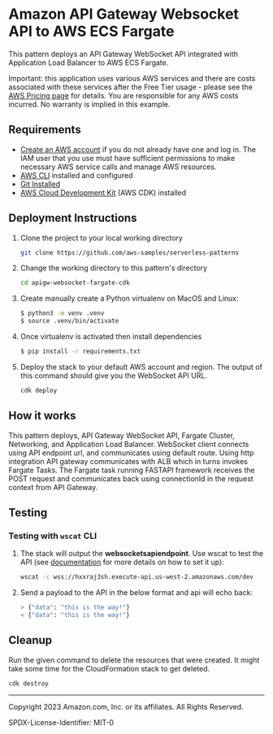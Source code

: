 # Amazon API Gateway Websocket API to AWS ECS Fargate

This pattern deploys an API Gateway WebSocket API integrated with Application Load Balancer to AWS ECS Fargate.

Important: this application uses various AWS services and there are costs associated with these services after the Free Tier usage - please see the [AWS Pricing page](https://aws.amazon.com/pricing/) for details. You are responsible for any AWS costs incurred. No warranty is implied in this example.

## Requirements

- [Create an AWS account](https://portal.aws.amazon.com/gp/aws/developer/registration/index.html) if you do not already have one and log in. The IAM user that you use must have sufficient permissions to make necessary AWS service calls and manage AWS resources.
- [AWS CLI](https://docs.aws.amazon.com/cli/latest/userguide/install-cliv2.html) installed and configured
- [Git Installed](https://git-scm.com/book/en/v2/Getting-Started-Installing-Git)
- [AWS Cloud Development Kit](https://docs.aws.amazon.com/cdk/latest/guide/cli.html) (AWS CDK) installed

## Deployment Instructions

1. Clone the project to your local working directory

   ```bash
   git clone https://github.com/aws-samples/serverless-patterns
   ```

2. Change the working directory to this pattern's directory

   ```bash
   cd apigw-websocket-fargate-cdk
   ```

3. Create manually create a Python virtualenv on MacOS and Linux:

   ```bash
   $ python3 -m venv .venv
   $ source .venv/bin/activate
   ```

4. Once virtualenv is activated then install dependencies

   ```bash
   $ pip install -r requirements.txt
   ```

5. Deploy the stack to your default AWS account and region. The output of this command should give you the WebSocket API URL.

   ```bash
   cdk deploy
   ```

## How it works

This pattern deploys, API Gateway WebSocket API, Fargate Cluster, Networking, and Application Load Balancer. WebSocket client connects using API endpoint url, and communicates using default route. Using http integration API gateway communicates with ALB which in turns invokes Fargate Tasks. The Fargate task running FASTAPI framework receives the POST request and communicates back using connectionId in the request context from API Gateway.

## Testing

### Testing with `wscat` CLI

1. The stack will output the **websocketsapiendpoint**. Use wscat to test the API (see [documentation](https://docs.aws.amazon.com/apigateway/latest/developerguide/apigateway-how-to-call-websocket-api-wscat.html) for more details on how to set it up):

   ```bash
   wscat -c wss://hxxraj3sh.execute-api.us-west-2.amazonaws.com/dev
   ```

2. Send a payload to the API in the below format and api will echo back:

   ```bash
   > {"data": "this is the way!"}
   < {"data": "this is the way!"}
   ```

## Cleanup

Run the given command to delete the resources that were created. It might take some time for the CloudFormation stack to get deleted.

```bash
cdk destroy
```

---

Copyright 2023 Amazon.com, Inc. or its affiliates. All Rights Reserved.

SPDX-License-Identifier: MIT-0
